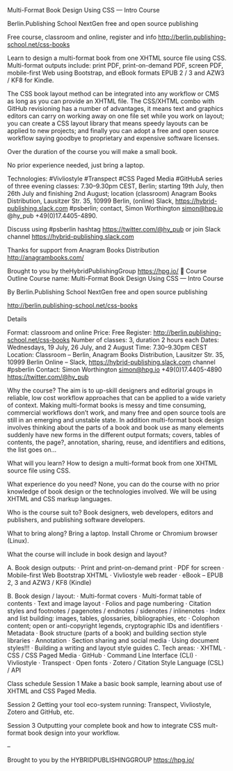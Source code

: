 Multi-Format Book Design Using CSS — Intro Course

Berlin.Publishing School
NextGen free and open source publishing

Free course, classroom and online, register and info http://berlin.publishing-school.net/css-books

Learn to design a multi-format book from one XHTML source file using CSS. Multi-format outputs include: print PDF, print-on-demand PDF, screen PDF, mobile-first Web using Bootstrap, and eBook formats EPUB 2 / 3 and AZW3 / KF8 for Kindle.

The CSS book layout method can be integrated into any workflow or CMS as long as you can provide an XHTML file. The CSS/XHTML combo with GitHub revisioning has a number of advantages, it means text and graphics editors can carry on working away on one file set while you work on layout; you can create a CSS layout library that means speedy layouts can be applied to new projects; and finally you can adopt a free and open source workflow saying goodbye to proprietary and expensive software licenses.

Over the duration of the course you will make a small book.

No prior experience needed, just bring a laptop.

Technologies: #Vivliostyle #Transpect #CSS Paged Media #GitHubA series of three evening classes: 7.30–9.30pm CEST, Berlin; starting 19th July, then 26th July and finishing 2nd August; location (classroom) Anagram Books Distribution, Lausitzer Str. 35, 10999 Berlin, (online) Slack, https://hybrid-publishing.slack.com   #psberlin; contact, Simon Worthington simon@hpg.io @hy_pub +49(0)17.4405-4890.

Discuss using #psberlin hashtag https://twitter.com/@hy_pub or join Slack channel https://hybrid-publishing.slack.com

Thanks for support from Anagram Books Distribution http://anagrambooks.com/

Brought to you by theHybridPublishingGroup https://hpg.io/ 

Course Outline
Course name: Multi-Format Book Design Using CSS — Intro Course

By Berlin.Publishing School
NextGen free and open source publishing

http://berlin.publishing-school.net/css-books

Details


Format: classroom and online
Price: Free
Register: 
http://berlin.publishing-school.net/css-books
Number of classes: 3, duration 2 hours each
Dates: Wednesdays, 19 July, 26 July, and 2 August
Time: 7.30–9.30pm CEST
Location: 
Classroom – Berlin, Anagram Books Distribution, Lausitzer Str. 35, 10999 Berlin
Online – Slack, https://hybrid-publishing.slack.com channel #psberlin
Contact: Simon Worthington simon@hpg.io +49(0)17.4405-4890 https://twitter.com/@hy_pub



Why the course?
The aim is to up-skill designers and editorial groups in reliable, low cost workflow approaches that can be applied to a wide variety of context. Making multi-format books is messy and time consuming, commercial workflows don’t work, and many free and open source tools are still in an emerging and unstable state.
In addition multi-format book design involves thinking about the parts of a book and book use as many elements suddenly have new forms in the different output formats; covers, tables of contents, the page?, annotation, sharing, reuse, and identifiers and editions, the list goes on…

What will you learn?
How to design a multi-format book from one XHTML source file using CSS.

What experience do you need?
None, you can do the course with no prior knowledge of book design or the technologies involved. We will be using XHTML and CSS markup languages.

Who is the course suit to?
Book designers, web developers, editors and publishers, and publishing software developers.

What to bring along?
Bring a laptop. Install Chrome or Chromium browser (Linux).

What the course will include in book design and layout?



A. Book design outputs:
· Print and print-on-demand print
· PDF for screen
· Mobile-first Web Bootstrap XHTML
· Vivliostyle web reader
· eBook – EPUB 2, 3 and AZW3 / KF8 (Kindle)

B. Book design / layout:
· Multi-format covers
· Multi-format table of contents
· Text and image layout
· Folios and page numbering
· Citation styles and footnotes / pagenotes / endnotes / sidenotes / inlinenotes
· Index and list building: images, tables, glossaries, bibliographies, etc
· Colophon content; open or anti-copyright legends, cryptographic IDs and identifiers
· Metadata
· Book structure (parts of a book) and building section style libraries
· Annotation
· Section sharing and social media
· Using document styles!!!
· Building a writing and layout style guides
C. Tech areas:
· XHTML
· CSS / CSS Paged Media
· GitHub
· Command Line Interface (CLI)
· Vivliostyle
· Transpect
· Open fonts
· Zotero / Citation Style Language (CSL) / API



Class schedule
Session 1
Make a basic book sample, learning about use of XHTML and CSS Paged Media.

Session 2
Getting your tool eco-system running: Transpect, Vivliostyle, Zotero and GitHub, etc.

Session 3
Outputting your complete book and how to integrate CSS mult-format book design into your workflow.

–



Brought to you by the HYBRIDPUBLISHINGGROUP https://hpg.io/

